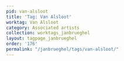 ```yaml
---
pid: van-alsloot
title: 'Tag: Van Alsloot'
worktag: Van Alsloot
category: Associated artists
collection: worktags_janbrueghel
layout: tagpage_janbrueghel
order: '176'
permalink: "/janbrueghel/tags/van-alsloot/"
---
```

